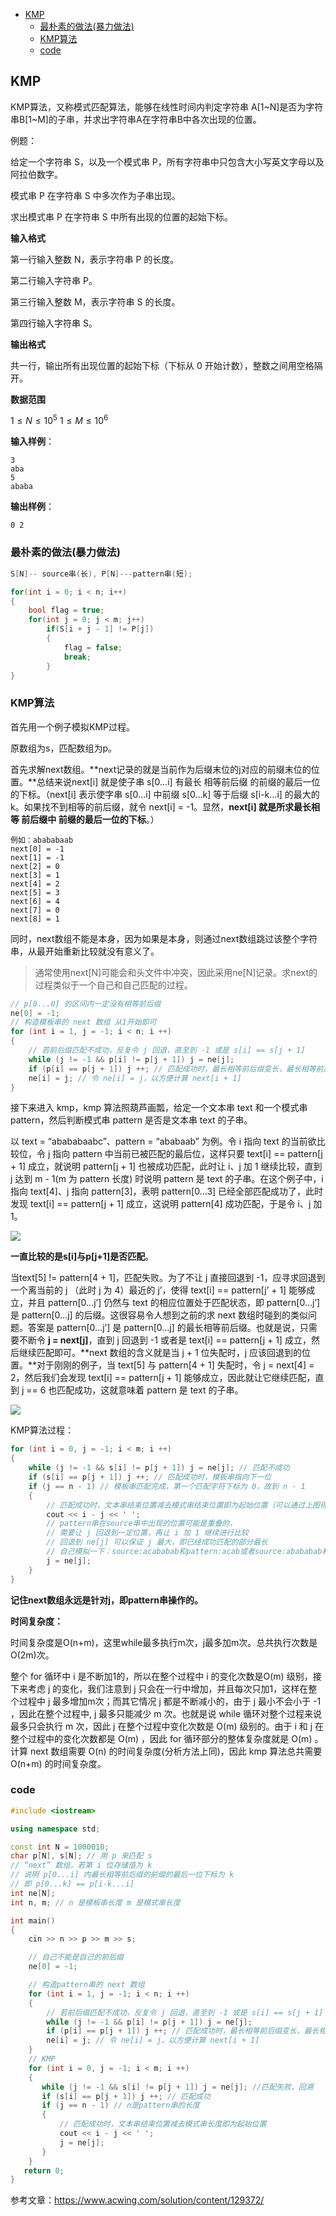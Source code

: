 - [KMP](#kmp)
  - [最朴素的做法(暴力做法)](#最朴素的做法暴力做法)
  - [KMP算法](#kmp算法)
  - [code](#code)


## KMP

KMP算法，又称模式匹配算法，能够在线性时间内判定字符串 A[1\~N]是否为字符串B[1\~M]的子串，并求出字符串A在字符串B中各次出现的位置。

例题：

给定一个字符串 S，以及一个模式串 P，所有字符串中只包含大小写英文字母以及阿拉伯数字。

模式串 P 在字符串 S 中多次作为子串出现。

求出模式串 P 在字符串 S 中所有出现的位置的起始下标。

**输入格式**

第一行输入整数 N，表示字符串 P 的长度。

第二行输入字符串 P。

第三行输入整数 M，表示字符串 S 的长度。

第四行输入字符串 S。

**输出格式**

共一行，输出所有出现位置的起始下标（下标从 0 开始计数），整数之间用空格隔开。

**数据范围**

$1≤N≤10^5$
$1≤M≤10^6$

**输入样例**：

```
3
aba
5
ababa
```

**输出样例**：

```
0 2
```

### 最朴素的做法(暴力做法)

```cpp
S[N]-- source串(长), P[N]---pattern串(短);

for(int i = 0; i < n; i++)
{
    bool flag = true;
    for(int j = 0; j < m; j++)
    	if(S[i + j - 1] != P[j])
        {
            flag = false;
            break;
        }
}
```

### KMP算法

首先用一个例子模拟KMP过程。

原数组为s，匹配数组为p。

首先求解next数组。**next记录的就是当前作为后缀末位的j对应的前缀末位的位置。**总结来说next[i] 就是使子串 s[0…i] 有最长 相等前后缀 的前缀的最后一位的下标。（next[i] 表示使字串 s[0…i] 中前缀 s[0…k] 等于后缀 s[i-k…i] 的最大的 k。如果找不到相等的前后缀，就令 next[i] = -1。显然，**next[i] 就是所求最长相等 前后缀中 前缀的最后一位的下标**。）

```
例如：abababaab
next[0] = -1
next[1] = -1
next[2] = 0
next[3] = 1
next[4] = 2
next[5] = 3
next[6] = 4
next[7] = 0
next[8] = 1
```

同时，next数组不能是本身，因为如果是本身，则通过next数组跳过该整个字符串，从最开始重新比较就没有意义了。

> 通常使用next[N]可能会和头文件中冲突，因此采用ne[N]记录。求next的过程类似于一个自己和自己匹配的过程。

```cpp
// p[0...0] 的区间内一定没有相等前后缀
ne[0] = -1;
// 构造模板串的 next 数组 从1开始即可
for (int i = 1, j = -1; i < n; i ++)
{
    // 若前后缀匹配不成功，反复令 j 回退，直至到 -1 或是 s[i] == s[j + 1]
    while (j != -1 && p[i] != p[j + 1]) j = ne[j];
    if (p[i] == p[j + 1]) j ++; // 匹配成功时，最长相等前后缀变长，最长相等前后缀最后一位变大
    ne[i] = j; // 令 ne[i] = j，以方便计算 next[i + 1]
}
```

接下来进入 kmp，kmp 算法照葫芦画瓢，给定一个文本串 text 和一个模式串 pattern，然后判断模式串 pattern 是否是文本串 text 的子串。

以 text = “abababaabc”、pattern = “ababaab” 为例。令 i 指向 text 的当前欲比较位，令 j 指向 pattern 中当前已被匹配的最后位，这样只要 text[i] == pattern[j + 1] 成立，就说明 pattern[j + 1] 也被成功匹配，此时让 i、j 加 1 继续比较，直到 j 达到 m - 1(m 为 pattern 长度) 时说明 pattern 是 text 的子串。在这个例子中，i 指向 text[4]、j 指向 pattern[3]，表明 pattern[0…3] 已经全部匹配成功了，此时发现 text[i] == pattern[j + 1] 成立，这说明 pattern[4] 成功匹配，于是令 i、j 加 1。

![](https://raw.githubusercontent.com/timerring/scratchpad2023/main/2023/175110_818d6c13bf-ac831f.jpg)

**一直比较的是s[i]与p[j+1]是否匹配**。

当text[5] != pattern[4 + 1]，匹配失败。为了不让 j 直接回退到 -1，应寻求回退到一个离当前的 j （此时 j 为 4）最近的 j’，使得 text[i] == pattern[j’ + 1] 能够成立，并且 pattern[0…j’] 仍然与 text 的相应位置处于匹配状态，即 pattern[0…j’] 是 pattern[0…j] 的后缀。这很容易令人想到之前的求 next 数组时碰到的类似问题。答案是 pattern[0…j’] 是 pattern[0…j] 的最长相等前后缀。也就是说，只需要不断令 **j = next[j]**，直到 j 回退到 -1 或者是 text[i] == pattern[j + 1] 成立，然后继续匹配即可。**next 数组的含义就是当 j + 1 位失配时，j 应该回退到的位置。**对于刚刚的例子，当 text[5] 与 pattern[4 + 1] 失配时，令 j = next[4] = 2，然后我们会发现 text[i] == pattern[j + 1] 能够成立，因此就让它继续匹配，直到 j == 6 也匹配成功，这就意味着 pattern 是 text 的子串。

![](https://raw.githubusercontent.com/timerring/scratchpad2023/main/2023/image-20230605104225253.png)

KMP算法过程：

```cpp
for (int i = 0, j = -1; i < m; i ++)
{
    while (j != -1 && s[i] != p[j + 1]) j = ne[j]; // 匹配不成功
    if (s[i] == p[j + 1]) j ++; // 匹配成功时，模板串指向下一位
    if (j == n - 1) // 模板串匹配完成，第一个匹配字符下标为 0，故到 n - 1
    {
        // 匹配成功时，文本串结束位置减去模式串结束位置即为起始位置（可以通过上图得知）
        cout << i - j << ' ';
        // pattern串在source串中出现的位置可能是重叠的，
        // 需要让 j 回退到一定位置，再让 i 加 1 继续进行比较
        // 回退到 ne[j] 可以保证 j 最大，即已经成功匹配的部分最长
        // 自己模拟一下：source:acababab和pattern:acab或者source:abababab和pattern:abab即可理解
        j = ne[j]; 
    }
}
```

**记住next数组永远是针对j，即pattern串操作的。**

**时间复杂度：**

时间复杂度是O(n+m)，这里while最多执行m次，j最多加m次。总共执行次数是O(2m)次。

整个 for 循环中  $\mathrm{i}$  是不断加1的，所以在整个过程中  $\mathrm{i}$  的变化次数是O(m) 级别，接下来考虑  $\mathrm{j}$  的变化，我们注意到  $\mathrm{j}$  只会在一行中增加，并且每次只加1，这样在整个过程中  $\mathrm{j}$  最多增加m次；而其它情况  $\mathrm{j}$  都是不断减小的，由于  $\mathrm{j}$  最小不会小于 -1 ，因此在整个过程中, j  最多只能减少  m  次。也就是说 while 循环对整个过程来说最多只会执行  $\mathrm{m}$  次，因此  $\mathrm{j}$  在整个过程中变化次数是 O(m)  级别的。由于  $\mathrm{i}$  和  $\mathrm{j}$  在整个过程中的变化次数都是  O(m)  ，因此 for 循环部分的整体复杂度就是  O(m)  。计算 next 数组需要  O(n)  的时间复杂度(分析方法上同)，因此 kmp 算法总共需要  O(n+m)  的时间复杂度。

### code

```cpp
#include <iostream>

using namespace std;

const int N = 1000010;
char p[N], s[N]; // 用 p 来匹配 s
// “next” 数组，若第 i 位存储值为 k
// 说明 p[0...i] 内最长相等前后缀的前缀的最后一位下标为 k
// 即 p[0...k] == p[i-k...i]
int ne[N]; 
int n, m; // n 是模板串长度 m 是模式串长度

int main()
{
    cin >> n >> p >> m >> s;

    // 自己不能是自己的前后缀
    ne[0] = -1;

    // 构造pattern串的 next 数组
    for (int i = 1, j = -1; i < n; i ++)
    {
        // 若前后缀匹配不成功，反复令 j 回退，直至到 -1 或是 s[i] == s[j + 1]
        while (j != -1 && p[i] != p[j + 1]) j = ne[j];
        if (p[i] == p[j + 1]) j ++; // 匹配成功时，最长相等前后缀变长，最长相等前后缀最后一位变大
        ne[i] = j; // 令 ne[i] = j，以方便计算 next[i + 1]
    }
    // KMP
    for (int i = 0, j = -1; i < m; i ++)
    {
       while (j != -1 && s[i] != p[j + 1]) j = ne[j]; //匹配失败，回溯
       if (s[i] == p[j + 1]) j ++; // 匹配成功
       if (j == n - 1) // n是pattern串的长度
       {
           // 匹配成功时，文本串结束位置减去模式串长度即为起始位置
           cout << i - j << ' ';
           j = ne[j]; 
       }
    }
   return 0;
}
```

参考文章：https://www.acwing.com/solution/content/129372/
